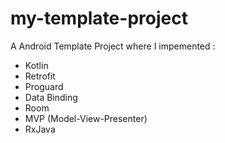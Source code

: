 # my-template-project
A Android Template Project where I impemented : 
  - Kotlin
  - Retrofit
  - Proguard
  - Data Binding
  - Room
  - MVP (Model-View-Presenter)
  - RxJava
